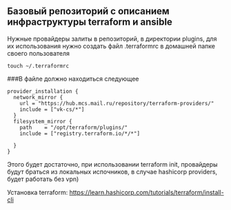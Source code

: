 ## Базовый репозиторий с описанием инфраструктуры terraform и ansible


Нужные провайдеры залиты в репозиторий, в директории plugins, для их использования нужно создать файл .terraformrc в домашней папке своего пользователя
```
touch ~/.terraformrc
```

###В файле должно находиться следующее
```
provider_installation {
  network_mirror {
    url = "https://hub.mcs.mail.ru/repository/terraform-providers/"
    include = ["vk-cs/*"]
  }
  filesystem_mirror {
    path    = "/opt/terraform/plugins/"
    include = ["registry.terraform.io/*/*"]

  }
}
```
Этого будет достаточно, при использовании terraform init, провайдеры будут браться из локальных испочников, в случае hashicorp providers, будет работать без vpn)

Установка terraform:
https://learn.hashicorp.com/tutorials/terraform/install-cli

